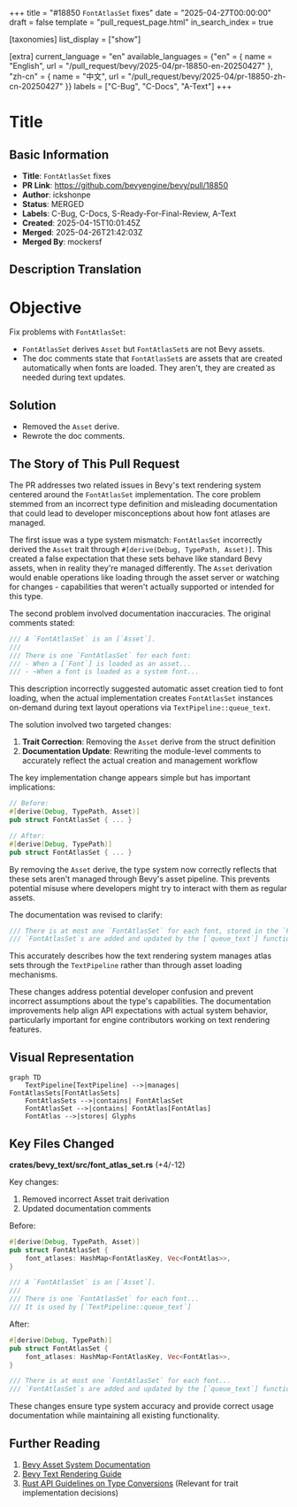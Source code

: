 +++
title = "#18850 `FontAtlasSet` fixes"
date = "2025-04-27T00:00:00"
draft = false
template = "pull_request_page.html"
in_search_index = true

[taxonomies]
list_display = ["show"]

[extra]
current_language = "en"
available_languages = {"en" = { name = "English", url = "/pull_request/bevy/2025-04/pr-18850-en-20250427" }, "zh-cn" = { name = "中文", url = "/pull_request/bevy/2025-04/pr-18850-zh-cn-20250427" }}
labels = ["C-Bug", "C-Docs", "A-Text"]
+++

# Title

## Basic Information
- **Title**: `FontAtlasSet` fixes
- **PR Link**: https://github.com/bevyengine/bevy/pull/18850
- **Author**: ickshonpe
- **Status**: MERGED
- **Labels**: C-Bug, C-Docs, S-Ready-For-Final-Review, A-Text
- **Created**: 2025-04-15T10:01:45Z
- **Merged**: 2025-04-26T21:42:03Z
- **Merged By**: mockersf

## Description Translation
# Objective

Fix problems with  `FontAtlasSet`:

* `FontAtlasSet` derives `Asset` but `FontAtlasSet`s are not Bevy assets.
* The doc comments state that `FontAtlasSet`s are assets that are created automatically when fonts are loaded. They aren't, they are created as needed during text updates. 

## Solution
* Removed the `Asset` derive.
* Rewrote the doc comments.


## The Story of This Pull Request

The PR addresses two related issues in Bevy's text rendering system centered around the `FontAtlasSet` implementation. The core problem stemmed from an incorrect type definition and misleading documentation that could lead to developer misconceptions about how font atlases are managed.

The first issue was a type system mismatch: `FontAtlasSet` incorrectly derived the `Asset` trait through `#[derive(Debug, TypePath, Asset)]`. This created a false expectation that these sets behave like standard Bevy assets, when in reality they're managed differently. The `Asset` derivation would enable operations like loading through the asset server or watching for changes - capabilities that weren't actually supported or intended for this type.

The second problem involved documentation inaccuracies. The original comments stated:
```rust
/// A `FontAtlasSet` is an [`Asset`].
/// 
/// There is one `FontAtlasSet` for each font:
/// - When a [`Font`] is loaded as an asset...
/// - ~When a font is loaded as a system font...
```
This description incorrectly suggested automatic asset creation tied to font loading, when the actual implementation creates `FontAtlasSet` instances on-demand during text layout operations via `TextPipeline::queue_text`.

The solution involved two targeted changes:
1. **Trait Correction**: Removing the `Asset` derive from the struct definition
2. **Documentation Update**: Rewriting the module-level comments to accurately reflect the actual creation and management workflow

The key implementation change appears simple but has important implications:
```rust
// Before:
#[derive(Debug, TypePath, Asset)]
pub struct FontAtlasSet { ... }

// After:
#[derive(Debug, TypePath)]
pub struct FontAtlasSet { ... }
```
By removing the `Asset` derive, the type system now correctly reflects that these sets aren't managed through Bevy's asset pipeline. This prevents potential misuse where developers might try to interact with them as regular assets.

The documentation was revised to clarify:
```rust
/// There is at most one `FontAtlasSet` for each font, stored in the `FontAtlasSets` resource.
/// `FontAtlasSet`s are added and updated by the [`queue_text`] function.
```
This accurately describes how the text rendering system manages atlas sets through the `TextPipeline` rather than through asset loading mechanisms.

These changes address potential developer confusion and prevent incorrect assumptions about the type's capabilities. The documentation improvements help align API expectations with actual system behavior, particularly important for engine contributors working on text rendering features.

## Visual Representation

```mermaid
graph TD
    TextPipeline[TextPipeline] -->|manages| FontAtlasSets[FontAtlasSets]
    FontAtlasSets -->|contains| FontAtlasSet
    FontAtlasSet -->|contains| FontAtlas[FontAtlas]
    FontAtlas -->|stores| Glyphs
```

## Key Files Changed

**crates/bevy_text/src/font_atlas_set.rs** (+4/-12)

Key changes:
1. Removed incorrect Asset trait derivation
2. Updated documentation comments

Before:
```rust
#[derive(Debug, TypePath, Asset)]
pub struct FontAtlasSet {
    font_atlases: HashMap<FontAtlasKey, Vec<FontAtlas>>,
}

/// A `FontAtlasSet` is an [`Asset`].
/// 
/// There is one `FontAtlasSet` for each font...
/// It is used by [`TextPipeline::queue_text`]
```

After:
```rust
#[derive(Debug, TypePath)]
pub struct FontAtlasSet {
    font_atlases: HashMap<FontAtlasKey, Vec<FontAtlas>>,
}

/// There is at most one `FontAtlasSet` for each font...
/// `FontAtlasSet`s are added and updated by the [`queue_text`] function.
```

These changes ensure type system accuracy and provide correct usage documentation while maintaining all existing functionality.

## Further Reading

1. [Bevy Asset System Documentation](https://bevyengine.org/learn/book/assets/)
2. [Bevy Text Rendering Guide](https://bevyengine.org/learn/book/features/text/)
3. [Rust API Guidelines on Type Conversions](https://rust-lang.github.io/api-guidelines/interoperability.html) (Relevant for trait implementation decisions)